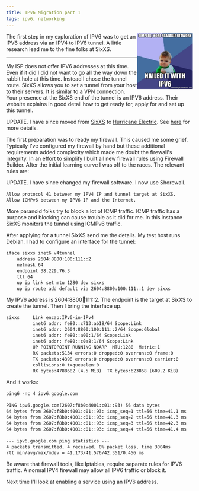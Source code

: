 ```yaml
---
title: IPv6 Migration part 1
tags: ipv6, networking
---
```


<img style='float:right' alt='Success with IPv6' src='/static/images/ipv6-success-kid.jpg' width='150' >

The first step in my exploration of IPV6 was to get an IPV6 address via an IPV4
to IPV6 tunnel. A little research lead me to the fine folks at SixXS.

---

My ISP does not offer IPV6 addresses at this time. Even if it did I did not
want to go all the way down the rabbit hole at this time. Instead I chose the
tunnel route. SixXS allows you to set a tunnel from your host to their servers.
It is similar to a VPN connection. Your presence at the SixXS end of the tunnel
is an IPV6 address. Their website explains in good detail how to get ready for,
apply for and set up this tunnel.

UPDATE. I have since moved from [SixXS](http://sixxs.net) to [Hurricane
Electric](http://ne.net). See [here](/blog/2012/07/25/ipv6-migration-part7/)
for more details.

The first preparation was to ready my firewall. This caused me some grief.
Typically I've configured my firewall by hand but these additional requirements
added complexity which made me doubt the firewall's integrity. In an effort to
simplify I built all new firewall rules using Firewall Builder. After the
initial learning curve I was off to the races. The relevant rules are:

UPDATE. I have since changed my firewall software. I now use Shorewall.

    Allow protocol 41 between my IPV4 IP and tunnel target at SixXS.
    Allow ICMPv6 between my IPV6 IP and the Internet.

More paranoid folks try to block a lot of ICMP traffic. ICMP traffic has a
purpose and blocking can cause trouble as it did for me. In this instance SixXS
monitors the tunnel using ICMPv6 traffic.

After applying for a tunnel SixXS send me the details. My test host runs
Debian. I had to configure an interface for the tunnel:

    iface sixxs inet6 v4tunnel
        address 2604:8800:100:111::2
        netmask 64
        endpoint 38.229.76.3
        ttl 64
        up ip link set mtu 1280 dev sixxs
        up ip route add default via 2604:8800:100:111::1 dev sixxs

My IPV6 address is 2604:8800:100:111::2. The endpoint is the target at SixXS to
create the tunnel. Then I bring the interface up.

    sixxs     Link encap:IPv6-in-IPv4  
              inet6 addr: fe80::c713:ab18/64 Scope:Link
              inet6 addr: 2604:8800:100:111::2/64 Scope:Global
              inet6 addr: fe80::a00:1/64 Scope:Link
              inet6 addr: fe80::c0a8:1/64 Scope:Link
              UP POINTOPOINT RUNNING NOARP  MTU:1280  Metric:1
              RX packets:5134 errors:0 dropped:0 overruns:0 frame:0
              TX packets:4398 errors:0 dropped:0 overruns:0 carrier:0
              collisions:0 txqueuelen:0 
              RX bytes:4788682 (4.5 MiB)  TX bytes:623868 (609.2 KiB)

And it works:

    ping6 -nc 4 ipv6.google.com

    PING ipv6.google.com(2607:f8b0:4001:c01::93) 56 data bytes
    64 bytes from 2607:f8b0:4001:c01::93: icmp_seq=1 ttl=56 time=41.1 ms
    64 bytes from 2607:f8b0:4001:c01::93: icmp_seq=2 ttl=56 time=41.3 ms
    64 bytes from 2607:f8b0:4001:c01::93: icmp_seq=3 ttl=56 time=42.3 ms
    64 bytes from 2607:f8b0:4001:c01::93: icmp_seq=4 ttl=56 time=41.4 ms

    --- ipv6.google.com ping statistics ---
    4 packets transmitted, 4 received, 0% packet loss, time 3004ms
    rtt min/avg/max/mdev = 41.173/41.576/42.351/0.456 ms

Be aware that firewall tools, like Iptables, require separate rules for IPV6
traffic. A normal IPV4 firewall may allow all IPV6 traffic or block it.

Next time I'll look at enabling a service using an IPV6 address.
